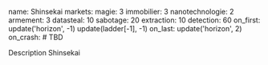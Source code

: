 name: Shinsekai
markets:
    magie: 3
    immobilier: 3
    nanotechnologie: 2
    armement: 3
datasteal: 10
sabotage: 20
extraction: 10
detection: 60
on_first:
    update('horizon', -1)
    update(ladder[-1], -1)
on_last:
    update('horizon', 2)
on_crash:
    # TBD

Description Shinsekai
